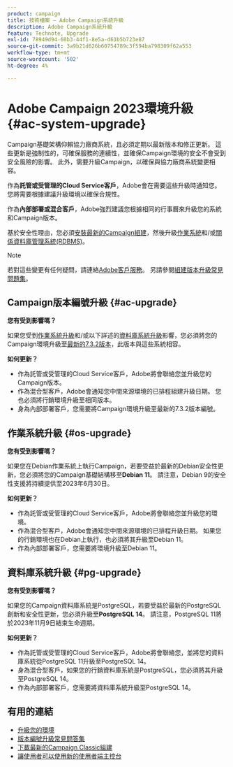 ```yaml
---
product: campaign
title: 技術檔案 — Adobe Campaign系統升級
description: Adobe Campaign系統升級
feature: Technote, Upgrade
exl-id: 78949d94-60b3-44f1-8e5a-d61b5b723e87
source-git-commit: 3a9b21d626b60754789c3f594ba798309f62a553
workflow-type: tm+mt
source-wordcount: '502'
ht-degree: 4%

---
```


# Adobe Campaign 2023環境升級 {#ac-system-upgrade}

Campaign基礎架構仰賴協力廠商系統，且必須定期以最新版本和修正更新。 這些更新是強制性的，可確保服務的連續性，並確保Campaign環境的安全不會受到安全風險的影響。 此外，需要升級Campaign，以確保與協力廠商系統變更相容。

作為&#x200B;**託管或受管理的Cloud Service客戶**，Adobe會在需要這些升級時通知您。 您將需要根據建議升級環境以確保合規性。

作為&#x200B;**內部部署或混合客戶**，Adobe強烈建議您根據相同的行事曆來升級您的系統和Campaign版本。

基於安全性理由，您必須[安裝最新的Campaign組建](#ac-upgrade)，然後升級[作業系統](#os-upgrade)和/或[關係資料庫管理系統(RDBMS)](#pg-upgrade)。

>[!NOTE]
>
>若對這些變更有任何疑問，請連絡[Adobe客戶服務](https://helpx.adobe.com/tw/enterprise/admin-guide.html/enterprise/using/support-for-experience-cloud.ug.html)。 另請參閱[組建版本升級常見問題集](../../platform/using/faq-build-upgrade.md)。
>

## Campaign版本編號升級 {#ac-upgrade}

**您有受到影響嗎？**

如果您受到[作業系統升級](#os-upgrade)和/或以下詳述的[資料庫系統升級](#pg-upgrade)影響，您必須將您的Campaign環境升級至[最新的7.3.2版本](../../rn/using/latest-release.md#release-7-3-2)，此版本與這些系統相容。

**如何更新？**

* 作為託管或受管理的Cloud Service客戶，Adobe將會聯絡您並升級您的Campaign版本。
* 作為混合型客戶，Adobe會通知您中間來源環境的已排程組建升級日期。 您也必須將行銷環境升級至相同版本。
* 身為內部部署客戶，您需要將Campaign環境升級至最新的7.3.2版本編號。


## 作業系統升級 {#os-upgrade}

**您有受到影響嗎？**

如果您在Debian作業系統上執行Campaign，若要受益於最新的Debian安全性更新，您必須將您的Campaign基礎結構移至&#x200B;**Debian 11**。 請注意，Debian 9的安全性支援將持續提供至2023年6月30日。

**如何更新？**

* 作為託管或受管理的Cloud Service客戶，Adobe將會聯絡您並升級您的環境。
* 作為混合型客戶，Adobe會通知您中間來源環境的已排程升級日期。 如果您的行銷環境也在Debian上執行，也必須將其升級至Debian 11。
* 作為內部部署客戶，您需要將環境升級至Debian 11。

## 資料庫系統升級 {#pg-upgrade}

**您有受到影響嗎？**

如果您的Campaign資料庫系統是PostgreSQL，若要受益於最新的PostgreSQL創新和安全性更新，您必須升級至&#x200B;**PostgreSQL 14**。 請注意，PostgreSQL 11將於2023年11月9日結束生命週期。

**如何更新？**

* 作為託管或受管理的Cloud Service客戶，Adobe將會聯絡您，並將您的資料庫系統從PostgreSQL 11升級至PostgreSQL 14。
* 身為混合型客戶，如果您的行銷資料庫系統是PostgreSQL，您必須將其升級至PostgreSQL 14。
* 作為內部部署客戶，您需要將資料庫系統升級至PostgreSQL 14。


## 有用的連結

* [升級您的環境](../../production/using/build-upgrade.md)
* [版本編號升級常見問答集](../../platform/using/faq-build-upgrade.md)
* [下載最新的Campaign Classic組建](https://experience.adobe.com/#/downloads/content/software-distribution/en/campaign.html)
* [讓使用者可以使用新的使用者端主控台](../../installation/using/client-console-availability-for-windows.md)
